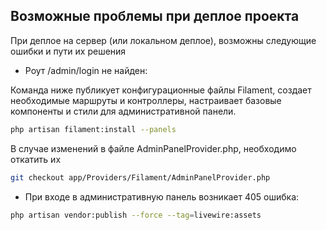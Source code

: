 
## Возможные проблемы при деплое проекта

При деплое на сервер (или локальном деплое), возможны следующие ошибки и пути их решения

- Роут /admin/login не найден:

Команда ниже публикует конфигурационные файлы Filament, создает необходимые маршруты и контроллеры, настраивает базовые компоненты и стили для административной панели.
```bash
php artisan filament:install --panels
```
В случае изменений в файле AdminPanelProvider.php, необходимо откатить их
```bash
git checkout app/Providers/Filament/AdminPanelProvider.php
```

- При входе в административную панель возникает 405 ошибка:
```bash
php artisan vendor:publish --force --tag=livewire:assets
```
